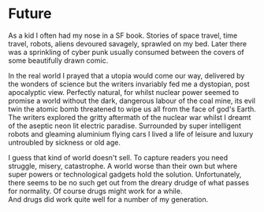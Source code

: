 # Future

As a kid I often  had my nose in a SF book. Stories of space travel, time
travel, robots, aliens devoured savagely, sprawled on my bed. 
Later there was a sprinkling of cyber punk usually consumed between the covers
of some beautifully drawn comic.

In the real world I prayed that a utopia would come our way, delivered by the
wonders of science but the writers invariably fed me a dystopian, post
apocalyptic view. Perfectly natural, for whilst nuclear power seemed to promise
a world without the dark, dangerous labour of the coal mine, its evil twin the
atomic bomb threatened to wipe us all from the face of god's Earth. The
writers explored the gritty aftermath of the nuclear war whilst I dreamt of the
aseptic neon lit electric paradise. Surrounded by super intelligent robots and
gleaming aluminium flying cars I lived a life of leisure and luxury untroubled
by sickness or old age.

I guess that kind of world doesn't sell. To capture readers you need struggle, misery,
catastrophe. A world worse than their own but where super powers or
technological gadgets hold the solution. Unfortunately, there seems to be no
such get out from the dreary drudge of what passes for normality.
Of course drugs might work for a while.  
And drugs did work quite well for a number of my generation. 


